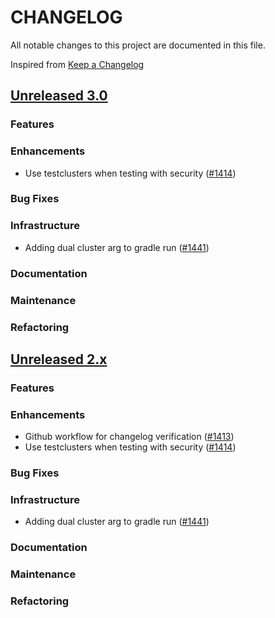 # CHANGELOG
All notable changes to this project are documented in this file.

Inspired from [Keep a Changelog](https://keepachangelog.com/en/1.1.0/)

## [Unreleased 3.0](https://github.com/opensearch-project/anomaly-detection/compare/2.x...HEAD)
### Features
### Enhancements
- Use testclusters when testing with security ([#1414](https://github.com/opensearch-project/anomaly-detection/pull/1414))
### Bug Fixes
### Infrastructure
- Adding dual cluster arg to gradle run ([#1441](https://github.com/opensearch-project/anomaly-detection/pull/1441))
### Documentation

### Maintenance
### Refactoring

## [Unreleased 2.x](https://github.com/opensearch-project/anomaly-detection/compare/2.19...2.x)
### Features


### Enhancements
- Github workflow for changelog verification ([#1413](https://github.com/opensearch-project/anomaly-detection/pull/1413))
- Use testclusters when testing with security ([#1414](https://github.com/opensearch-project/anomaly-detection/pull/1414))
### Bug Fixes

### Infrastructure
- Adding dual cluster arg to gradle run ([#1441](https://github.com/opensearch-project/anomaly-detection/pull/1441))
### Documentation
### Maintenance
### Refactoring